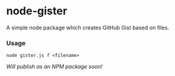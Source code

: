 # node-gister

A simple node package which creates GitHub Gist based on files.

### Usage 

`node gister.js f <filename>`

*Will publish as an NPM package soon!*